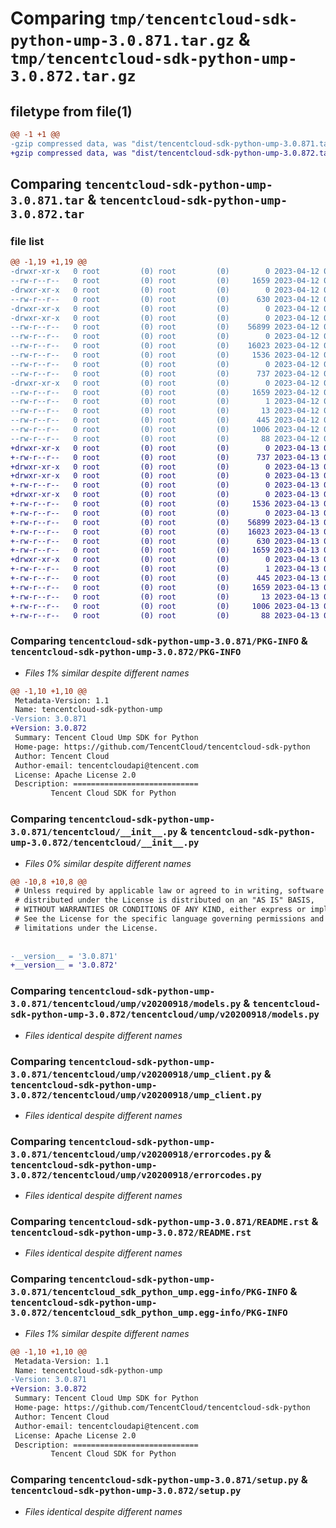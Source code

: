 # Comparing `tmp/tencentcloud-sdk-python-ump-3.0.871.tar.gz` & `tmp/tencentcloud-sdk-python-ump-3.0.872.tar.gz`

## filetype from file(1)

```diff
@@ -1 +1 @@
-gzip compressed data, was "dist/tencentcloud-sdk-python-ump-3.0.871.tar", last modified: Wed Apr 12 00:46:47 2023, max compression
+gzip compressed data, was "dist/tencentcloud-sdk-python-ump-3.0.872.tar", last modified: Thu Apr 13 01:08:22 2023, max compression
```

## Comparing `tencentcloud-sdk-python-ump-3.0.871.tar` & `tencentcloud-sdk-python-ump-3.0.872.tar`

### file list

```diff
@@ -1,19 +1,19 @@
-drwxr-xr-x   0 root         (0) root         (0)        0 2023-04-12 00:46:47.000000 tencentcloud-sdk-python-ump-3.0.871/
--rw-r--r--   0 root         (0) root         (0)     1659 2023-04-12 00:46:47.000000 tencentcloud-sdk-python-ump-3.0.871/PKG-INFO
-drwxr-xr-x   0 root         (0) root         (0)        0 2023-04-12 00:46:47.000000 tencentcloud-sdk-python-ump-3.0.871/tencentcloud/
--rw-r--r--   0 root         (0) root         (0)      630 2023-04-12 00:46:47.000000 tencentcloud-sdk-python-ump-3.0.871/tencentcloud/__init__.py
-drwxr-xr-x   0 root         (0) root         (0)        0 2023-04-12 00:46:47.000000 tencentcloud-sdk-python-ump-3.0.871/tencentcloud/ump/
-drwxr-xr-x   0 root         (0) root         (0)        0 2023-04-12 00:46:47.000000 tencentcloud-sdk-python-ump-3.0.871/tencentcloud/ump/v20200918/
--rw-r--r--   0 root         (0) root         (0)    56899 2023-04-12 00:46:47.000000 tencentcloud-sdk-python-ump-3.0.871/tencentcloud/ump/v20200918/models.py
--rw-r--r--   0 root         (0) root         (0)        0 2023-04-12 00:46:47.000000 tencentcloud-sdk-python-ump-3.0.871/tencentcloud/ump/v20200918/__init__.py
--rw-r--r--   0 root         (0) root         (0)    16023 2023-04-12 00:46:47.000000 tencentcloud-sdk-python-ump-3.0.871/tencentcloud/ump/v20200918/ump_client.py
--rw-r--r--   0 root         (0) root         (0)     1536 2023-04-12 00:46:47.000000 tencentcloud-sdk-python-ump-3.0.871/tencentcloud/ump/v20200918/errorcodes.py
--rw-r--r--   0 root         (0) root         (0)        0 2023-04-12 00:46:47.000000 tencentcloud-sdk-python-ump-3.0.871/tencentcloud/ump/__init__.py
--rw-r--r--   0 root         (0) root         (0)      737 2023-04-12 00:46:47.000000 tencentcloud-sdk-python-ump-3.0.871/README.rst
-drwxr-xr-x   0 root         (0) root         (0)        0 2023-04-12 00:46:47.000000 tencentcloud-sdk-python-ump-3.0.871/tencentcloud_sdk_python_ump.egg-info/
--rw-r--r--   0 root         (0) root         (0)     1659 2023-04-12 00:46:47.000000 tencentcloud-sdk-python-ump-3.0.871/tencentcloud_sdk_python_ump.egg-info/PKG-INFO
--rw-r--r--   0 root         (0) root         (0)        1 2023-04-12 00:46:47.000000 tencentcloud-sdk-python-ump-3.0.871/tencentcloud_sdk_python_ump.egg-info/dependency_links.txt
--rw-r--r--   0 root         (0) root         (0)       13 2023-04-12 00:46:47.000000 tencentcloud-sdk-python-ump-3.0.871/tencentcloud_sdk_python_ump.egg-info/top_level.txt
--rw-r--r--   0 root         (0) root         (0)      445 2023-04-12 00:46:47.000000 tencentcloud-sdk-python-ump-3.0.871/tencentcloud_sdk_python_ump.egg-info/SOURCES.txt
--rw-r--r--   0 root         (0) root         (0)     1006 2023-04-12 00:46:47.000000 tencentcloud-sdk-python-ump-3.0.871/setup.py
--rw-r--r--   0 root         (0) root         (0)       88 2023-04-12 00:46:47.000000 tencentcloud-sdk-python-ump-3.0.871/setup.cfg
+drwxr-xr-x   0 root         (0) root         (0)        0 2023-04-13 01:08:22.000000 tencentcloud-sdk-python-ump-3.0.872/
+-rw-r--r--   0 root         (0) root         (0)      737 2023-04-13 01:08:22.000000 tencentcloud-sdk-python-ump-3.0.872/README.rst
+drwxr-xr-x   0 root         (0) root         (0)        0 2023-04-13 01:08:22.000000 tencentcloud-sdk-python-ump-3.0.872/tencentcloud/
+drwxr-xr-x   0 root         (0) root         (0)        0 2023-04-13 01:08:22.000000 tencentcloud-sdk-python-ump-3.0.872/tencentcloud/ump/
+-rw-r--r--   0 root         (0) root         (0)        0 2023-04-13 01:08:22.000000 tencentcloud-sdk-python-ump-3.0.872/tencentcloud/ump/__init__.py
+drwxr-xr-x   0 root         (0) root         (0)        0 2023-04-13 01:08:22.000000 tencentcloud-sdk-python-ump-3.0.872/tencentcloud/ump/v20200918/
+-rw-r--r--   0 root         (0) root         (0)     1536 2023-04-13 01:08:22.000000 tencentcloud-sdk-python-ump-3.0.872/tencentcloud/ump/v20200918/errorcodes.py
+-rw-r--r--   0 root         (0) root         (0)        0 2023-04-13 01:08:22.000000 tencentcloud-sdk-python-ump-3.0.872/tencentcloud/ump/v20200918/__init__.py
+-rw-r--r--   0 root         (0) root         (0)    56899 2023-04-13 01:08:22.000000 tencentcloud-sdk-python-ump-3.0.872/tencentcloud/ump/v20200918/models.py
+-rw-r--r--   0 root         (0) root         (0)    16023 2023-04-13 01:08:22.000000 tencentcloud-sdk-python-ump-3.0.872/tencentcloud/ump/v20200918/ump_client.py
+-rw-r--r--   0 root         (0) root         (0)      630 2023-04-13 01:08:22.000000 tencentcloud-sdk-python-ump-3.0.872/tencentcloud/__init__.py
+-rw-r--r--   0 root         (0) root         (0)     1659 2023-04-13 01:08:22.000000 tencentcloud-sdk-python-ump-3.0.872/PKG-INFO
+drwxr-xr-x   0 root         (0) root         (0)        0 2023-04-13 01:08:22.000000 tencentcloud-sdk-python-ump-3.0.872/tencentcloud_sdk_python_ump.egg-info/
+-rw-r--r--   0 root         (0) root         (0)        1 2023-04-13 01:08:22.000000 tencentcloud-sdk-python-ump-3.0.872/tencentcloud_sdk_python_ump.egg-info/dependency_links.txt
+-rw-r--r--   0 root         (0) root         (0)      445 2023-04-13 01:08:22.000000 tencentcloud-sdk-python-ump-3.0.872/tencentcloud_sdk_python_ump.egg-info/SOURCES.txt
+-rw-r--r--   0 root         (0) root         (0)     1659 2023-04-13 01:08:22.000000 tencentcloud-sdk-python-ump-3.0.872/tencentcloud_sdk_python_ump.egg-info/PKG-INFO
+-rw-r--r--   0 root         (0) root         (0)       13 2023-04-13 01:08:22.000000 tencentcloud-sdk-python-ump-3.0.872/tencentcloud_sdk_python_ump.egg-info/top_level.txt
+-rw-r--r--   0 root         (0) root         (0)     1006 2023-04-13 01:08:22.000000 tencentcloud-sdk-python-ump-3.0.872/setup.py
+-rw-r--r--   0 root         (0) root         (0)       88 2023-04-13 01:08:22.000000 tencentcloud-sdk-python-ump-3.0.872/setup.cfg
```

### Comparing `tencentcloud-sdk-python-ump-3.0.871/PKG-INFO` & `tencentcloud-sdk-python-ump-3.0.872/PKG-INFO`

 * *Files 1% similar despite different names*

```diff
@@ -1,10 +1,10 @@
 Metadata-Version: 1.1
 Name: tencentcloud-sdk-python-ump
-Version: 3.0.871
+Version: 3.0.872
 Summary: Tencent Cloud Ump SDK for Python
 Home-page: https://github.com/TencentCloud/tencentcloud-sdk-python
 Author: Tencent Cloud
 Author-email: tencentcloudapi@tencent.com
 License: Apache License 2.0
 Description: ============================
         Tencent Cloud SDK for Python
```

### Comparing `tencentcloud-sdk-python-ump-3.0.871/tencentcloud/__init__.py` & `tencentcloud-sdk-python-ump-3.0.872/tencentcloud/__init__.py`

 * *Files 0% similar despite different names*

```diff
@@ -10,8 +10,8 @@
 # Unless required by applicable law or agreed to in writing, software
 # distributed under the License is distributed on an "AS IS" BASIS,
 # WITHOUT WARRANTIES OR CONDITIONS OF ANY KIND, either express or implied.
 # See the License for the specific language governing permissions and
 # limitations under the License.
 
 
-__version__ = '3.0.871'
+__version__ = '3.0.872'
```

### Comparing `tencentcloud-sdk-python-ump-3.0.871/tencentcloud/ump/v20200918/models.py` & `tencentcloud-sdk-python-ump-3.0.872/tencentcloud/ump/v20200918/models.py`

 * *Files identical despite different names*

### Comparing `tencentcloud-sdk-python-ump-3.0.871/tencentcloud/ump/v20200918/ump_client.py` & `tencentcloud-sdk-python-ump-3.0.872/tencentcloud/ump/v20200918/ump_client.py`

 * *Files identical despite different names*

### Comparing `tencentcloud-sdk-python-ump-3.0.871/tencentcloud/ump/v20200918/errorcodes.py` & `tencentcloud-sdk-python-ump-3.0.872/tencentcloud/ump/v20200918/errorcodes.py`

 * *Files identical despite different names*

### Comparing `tencentcloud-sdk-python-ump-3.0.871/README.rst` & `tencentcloud-sdk-python-ump-3.0.872/README.rst`

 * *Files identical despite different names*

### Comparing `tencentcloud-sdk-python-ump-3.0.871/tencentcloud_sdk_python_ump.egg-info/PKG-INFO` & `tencentcloud-sdk-python-ump-3.0.872/tencentcloud_sdk_python_ump.egg-info/PKG-INFO`

 * *Files 1% similar despite different names*

```diff
@@ -1,10 +1,10 @@
 Metadata-Version: 1.1
 Name: tencentcloud-sdk-python-ump
-Version: 3.0.871
+Version: 3.0.872
 Summary: Tencent Cloud Ump SDK for Python
 Home-page: https://github.com/TencentCloud/tencentcloud-sdk-python
 Author: Tencent Cloud
 Author-email: tencentcloudapi@tencent.com
 License: Apache License 2.0
 Description: ============================
         Tencent Cloud SDK for Python
```

### Comparing `tencentcloud-sdk-python-ump-3.0.871/setup.py` & `tencentcloud-sdk-python-ump-3.0.872/setup.py`

 * *Files identical despite different names*

